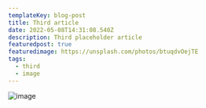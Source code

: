```yaml
---
templateKey: blog-post
title: Third article
date: 2022-05-08T14:31:08.540Z
description: Third placeholder article
featuredpost: true
featuredimage: https://unsplash.com/photos/btuqdvOejTE
tags:
  - third
  - image
---
```

![image](https://unsplash.com/photos/btuqdvOejTE "third image")